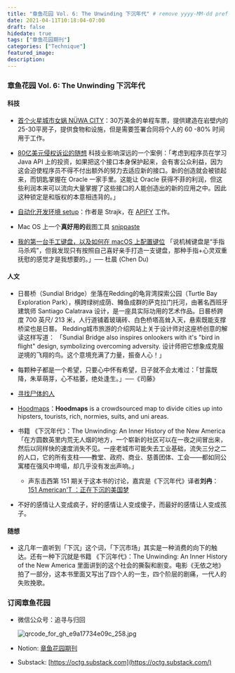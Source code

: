 ```yaml
---
title: "章鱼花园 Vol. 6: The Unwinding 下沉年代" # remove yyyy-MM-dd prefix in the filename 
date: 2021-04-11T10:18:04-07:00
draft: false
hidedate: true 
tags: ["章鱼花园期刊"]
categories: ["Technique"]
featured_image:
description:
---
```


### 章鱼花园 Vol. 6: The Unwinding 下沉年代

#### 科技
- [首个火星城市女娲 NÜWA CITY](https://www.popularmechanics.com/science/a35915975/mars-city-nuwa-plans/)：30万美金的单程车票，提供建造在岩壁内的25-30平房子，提供食物和设施，但是需要签署合同将个人的 60 -80% 时间用于工作。

- [80亿美元侵权诉讼的随想](https://mp.weixin.qq.com/s?src=11&timestamp=1617921397&ver=2997&signature=-g2jIUMx00T-XE86Nj0w-xRbNb7A2Ej3knQwM*mIOGTVRSZRcMrHKYZAprQDc-izLyllsrUGBnYWKg5Rku5NaKCF2CtdpFFrw8Dw4yG4EMYYCmzGEkTJf2VNuqCCjZuE) 科技业影响深远的一个案例：「考虑到程序员在学习 Java API 上的投资，如果把这个接口本身保护起来，会有害公众利益，因为这会迫使程序员不得不付出额外的努力去适应新的接口。新的创造就会被锁起来，而钥匙掌握在 Oracle 一家手里。这能让 Oracle 获得不菲的利润，但这些利润本来可以流向大量掌握了这些接口的人能创造出的新的应用之中。因此这种锁定是和版权的本意相违背的。」

- [自动化开发环境 setup](https://github.com/Strajk/setup)：作者是 Strajk，在 [APIFY](https://apify.com/) 工作。

- Mac OS 上一个**真好用的**截图工具 [snippaste](https://zh.snipaste.com/index.html)

- [我的第一台手工键盘，以及如何在 macOS 上配置键位](https://cd-dc.typlog.io/my-first-diy-mech-keyboard) 「说机械键盘是“手指马杀鸡”，但我发现只有按照自己喜好亲手打造一支键盘，那种手指+心灵双重抚慰的感觉才是我想要的。」── 杜晨 (Chen Du)

#### 人文
- 日晷桥（Sundial Bridge）坐落在Redding的龟背湾探索公园（Turtle Bay Exploration Park），横跨绿树成荫、鳟鱼成群的萨克拉门托河，由著名西班牙 建筑师 Santiago Calatrava 设计，是一座具实际功用的艺术作品。日晷桥跨度 700 英尺/ 213 米，人行道铺着玻璃砖、白色桥塔高耸入天，悬索既能支撑桥梁也是日晷。 Redding城市旅游的介绍网站上关于设计师对这座桥创意的解读这样写道：  「Sundial Bridge also inspires onlookers with it's "bird in flight" design, symbolizing overcoming adversity. 设计师把它想象成克服逆境的飞翔的鸟。这个意境充满了力量，振奋人心！」

- 每颗种子都是一个希望，只要心中怀有希望，日子就不会太难过：「甘露既降，朱草萌芽，心不枯萎，绝处逢生。」──《司藤》

- [寻找尸体的人](https://www.thepaper.cn/newsDetail_forward_12083020)

- [Hoodmaps](https://hoodmaps.com/san-jose-neighborhood-map)：**Hoodmaps** is a crowdsourced map to divide cities up into hipsters, tourists, rich, normies, suits, and uni areas.

- 书籍 《下沉年代》：The Unwinding: An Inner History of the New America「在方圆数英里内荒无人烟的地方，一个崭新的社区可以在一夜之间冒出来，然后以同样快的速度消失不见。一座老城市可能失去工业基础，流失三分之二的人口，它的所有支柱——教堂、政府、商业、慈善团体、工会——都如同公寓楼在强风中垮塌，却几乎没有发出声响。」
	- 声东击西第 151 期关于这本书的讨论，嘉宾是《下沉年代》译者**刘冉**： [151 American'T ：正在下沉的美国梦](https://etw.fm/151)

- 不好的感情让人变成疯子，好的感情让人变成傻子，而最好的感情让人变成孩子。

#### 随想
-  这几年一直听到「下沉」这个词，「下沉市场」其实是一种消费的向下的触达。还有一种下沉就是书籍 《下沉年代》：The Unwinding: An Inner History of the New America 里面讲到的这个社会的撕裂和剧变。电影《无依之地》拍了一部分，这本书里面又写出了四个人的一生，四个阶层的剧痛，一代人的失败挽歌。

### 订阅章鱼花园

- 微信公众号：追寻与归回

    ![qrcode_for_gh_e9a17734e09c_258.jpg](/assets/images/2021/qrcode_for_gh_e9a17734e09c_258.jpg)


- Notion: [章鱼花园期刊](https://www.notion.so/9012ebf6c9f94d699484e087752f54e4)
- Substack: [https://octg.substack.com](https://octg.substack.com/)
